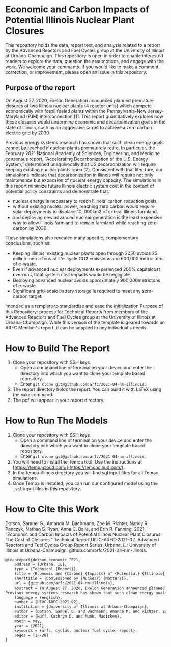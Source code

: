# Economic and Carbon Impacts of Potential Illinois Nuclear Plant Closures
This repository holds the data, report text, and analysis related to a report 
by the Advanced Reactors and Fuel Cycles group at the University of Illinois at 
Urbana-Champaign. This repository is open in order to enable interested readers 
to explore the data, question the assumptions, and engage with the work. We 
welcome your comments. If you would like to make a comment, correction, or 
improvement, please open an issue in this repository. 


## Purpose of the report
On August 27, 2020, Exelon Generation announced planned premature closures of 
two Illinois nuclear plants (4 reactor units) which compete economically with 
fossil fueled plants within the Pennsylvania-New Jersey-Maryland (PJM) 
interconnection [1]. This report quantitatively explores how these closures 
would undermine economic and decarbonization goals in the state of Illinois, 
such as an aggressive target to achieve a zero carbon electric grid by 2030.


Previous energy systems research has shown that such clean energy goals cannot 
be reached if nuclear plants prematurely retire. In particular, the February 
2021 National Academy of Sciences, Engineering, and Medicine consensus report, 
“Accelerating Decarbonization of the U.S. Energy System,” determined 
unequivocally that US decarbonization will require keeping existing nuclear 
plants open [2]. Consistent with that liter-ture, our simulations indicate that 
decarbonization in Illinois will require not only maintenance but expansion of 
nuclear energy capacity. The simulations in this report minimize future 
Illinois electric system cost in the context of potential policy constraints 
and demonstrate that:

- nuclear energy is necessary to reach Illinois’ carbon reduction goals,
- without existing nuclear power, reaching zero carbon would require
solar deployments to displace 10, 000km2 of critical Illinois farmland.
- and deploying new advanced nuclear generation is the least expensive way to 
  allow Illinois farmland to remain farmland while reaching zero-carbon by 
  2030.


These simulations also revealed many specific, complementary conclusions, such as:

- Keeping Illinois’ existing nuclear plants open through 2050 avoids 25 million 
  metric tons of life-cycle CO2 emissions and 600,000 metric tons of e-waste.
- Even if advanced nuclear deployments experienced 200% capitalcost overruns, 
  total system cost impacts would be negligible.
- Deploying advanced nuclear avoids approximately 900,000metrictons of e-waste.
- Significant grid-scale battery storage is required to meet any zero- carbon target.


intended as a template to standardize and ease the initialization 
Purpose of this Repository:
process for Technical Reports from members of the Advanced Reactors and Fuel 
Cycles group at the University of Illinois at Urbana-Champaign. While this version 
of the template is geared towards an ARFC Member's report, it can be adapted to 
any individual's needs.


# How to Build The Report
1. Clone your repository with SSH keys.
	* Open a command line or terminal on your device and enter the directory into which you want to clone your template based repository. 
	* Enter `git clone git@github.com:arfc/2021-04-nm-illinois`. 
2. The report directory holds the report. You can build it with LaTeX using 
   the `make` command. 
3. The pdf will appear in your report directory. 

# How to Run The Models
1. Clone your repository with SSH keys.
	* Open a command line or terminal on your device and enter the directory into which you want to clone your template based repository. 
	* Enter `git clone git@github.com:arfc/2021-04-nm-illinois`. 
3. You will need to install the Temoa tool. Use the instructions at 
   [https://temoacloud.com/](https://temoacloud.com/).
2. In the temoa-illinois directory you will find sql input files for all Temoa simulations.
3. Once Temoa is installed, you can run our configured model using the `.sql` 
   input files in this repository. 

# How to Cite this Work

Dotson, Samuel G., Amanda M. Bachmann, Zoë M. Richter, Nataly R. Panczyk, 
Nathan S. Ryan, Anna C. Balla, and Erin R. Fanning. 2021. “Economic and Carbon 
Impacts of Potential Illinois Nuclear Plant Closures: The Cost of Closures.” 
Technical Report UIUC-ARFC-2021-02. Advanced Reactors and Fuel Cycles Group 
Report Series. Urbana, IL: University of Illinois at Urbana-Champaign. 
github.com/arfc/2021-04-nm-illinois.


```tex
@techreport{dotson_economic_2021,
	address = {Urbana, IL},
	type = {Technical {Report}},
	title = {Economic and {Carbon} {Impacts} of {Potential} {Illinois} {Nuclear} {Plant} {Closures}: {The} {Cost} of {Closures}},
	shorttitle = {Comissioned by {Nuclear} {Matters}},
	url = {github.com/arfc/2021-04-nm-illinois},
	abstract = {n August 27, 2020, Exelon Generation announced planned premature clo- sures of two Illinois nuclear plants (4 reactor units) which compete eco- nomically with fossil fueled plants within the Pennsylvania-New Jersey- Maryland (PJM) interconnection [1]. This report quantitatively explores how these closures would undermine economic and decarbonization goals in the state of Illinois, such as an aggressive target to achieve a zero carbon electric grid by 2030.
Previous energy systems research has shown that such clean energy goals cannot be reached if nuclear plants prematurely retire [2, 3, 4]. In particular, the February 2021 National Academy of Sciences, Engineering, and Medicine consensus report, {\textquotedblleft}Accelerating Decarbonization of the U.S. Energy System,{\textquotedblright} determined unequivocally that US decarbonization will require keeping existing nuclear plants open [2]. Consistent with that liter- ature, our simulations indicate that decarbonization in Illinois will require not only maintenance but expansion of nuclear energy capacity.},
	language = {english},
	number = {UIUC-ARFC-2021-02},
	institution = {University of Illinois at Urbana-Champaign},
	author = {Dotson, Samuel G. and Bachmann, Amanda M. and Richter, Zo{\"e} M. and Panczyk, Nataly R. and Ryan, Nathan S. and Balla, Anna C. and Fanning, Erin R.},
	editor = {Huff, Kathryn D. and Munk, Madicken},
	month = may,
	year = {2021},
	keywords = {arfc, cyclus, nuclear fuel cycle, report},
	pages = {1--20}
}
```
